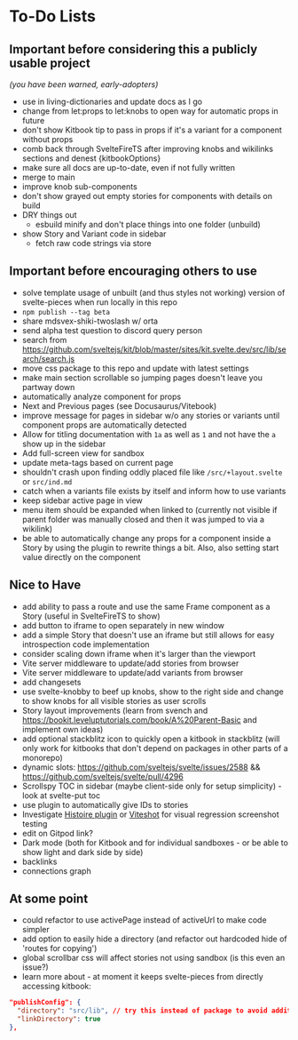 # To-Do Lists

## Important before considering this a publicly usable project
*(you have been warned, early-adopters)*

- use in living-dictionaries and update docs as I go
- change from let:props to let:knobs to open way for automatic props in future
- don't show Kitbook tip to pass in props if it's a variant for a component without props
- comb back through SvelteFireTS after improving knobs and wikilinks sections and denest {kitbookOptions}
- make sure all docs are up-to-date, even if not fully written
- merge to main 
- improve knob sub-components
- don't show grayed out empty stories for components with details on build
- DRY things out
  - esbuild minify and don't place things into one folder (unbuild)
- show Story and Variant code in sidebar
  - fetch raw code strings via store

## Important before encouraging others to use
- solve template usage of unbuilt (and thus styles not working) version of svelte-pieces when run locally in this repo
- `npm publish --tag beta`
- share mdsvex-shiki-twoslash w/ orta
- send alpha test question to discord query person
- search from https://github.com/sveltejs/kit/blob/master/sites/kit.svelte.dev/src/lib/search/search.js
- move css package to this repo and update with latest settings
- make main section scrollable so jumping pages doesn't leave you partway down
- automatically analyze component for props
- Next and Previous pages (see Docusaurus/Vitebook)
- improve message for pages in sidebar w/o any stories or variants until component props are automatically detected
- Allow for titling documentation with `1a` as well as `1` and not have the `a` show up in the sidebar
- Add full-screen view for sandbox
- update meta-tags based on current page
- shouldn't crash upon finding oddly placed file like `/src/+layout.svelte` or `src/ind.md`
- catch when a variants file exists by itself and inform how to use variants
- keep sidebar active page in view
- menu item should be expanded when linked to (currently not visible if parent folder was manually closed and then it was jumped to via a wikilink)
- be able to automatically change any props for a component inside a Story by using the plugin to rewrite things a bit. Also, also setting start value directly on the component

## Nice to Have
- add ability to pass a route and use the same Frame component as a Story (useful in SvelteFireTS to show)
- add button to iframe to open separately in new window
- add a simple Story that doesn't use an iframe but still allows for easy introspection code implementation
- consider scaling down iframe when it's larger than the viewport
- Vite server middleware to update/add stories from browser
- Vite server middleware to update/add variants from browser
- add changesets
- use svelte-knobby to beef up knobs, show to the right side and change to show knobs for all visible stories as user scrolls
- Story layout improvements (learn from svench and https://bookit.leveluptutorials.com/book/A%20Parent-Basic and implement own ideas)
- add optional stackblitz icon to quickly open a kitbook in stackblitz (will only work for kitbooks that don't depend on packages in other parts of a monorepo) 
- dynamic slots: https://github.com/sveltejs/svelte/issues/2588 && https://github.com/sveltejs/svelte/pull/4296
- Scrollspy TOC in sidebar (maybe client-side only for setup simplicity) - look at svelte-put toc
- use plugin to automatically give IDs to stories
- Investigate [Histoire plugin](https://github.com/histoire-dev/histoire/tree/main/packages/histoire-plugin-screenshot) or [Viteshot](https://viteshot.com/) for visual regression screenshot testing
- edit on Gitpod link?
- Dark mode (both for Kitbook and for individual sandboxes - or be able to show light and dark side by side)
- backlinks
- connections graph

## At some point
- could refactor to use activePage instead of activeUrl to make code simpler
- add option to easily hide a directory (and refactor out hardcoded hide of 'routes for copying')
- global scrollbar css will affect stories not using sandbox (is this even an issue?)
- learn more about - at moment it keeps svelte-pieces from directly accessing kitbook:
```json
"publishConfig": {
  "directory": "src/lib", // try this instead of package to avoid additional import strings in neighbor packages
  "linkDirectory": true
},
```